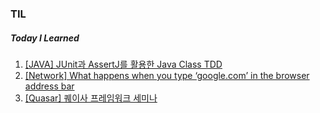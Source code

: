 ### TIL
##### Today I Learned

1. <a href="/JAVA/JUnit&AssertJ">[JAVA] JUnit과 AssertJ를 활용한 Java Class TDD</a>
2. <a href="/CS/DNS/README.md">[Network] What happens when you type ‘google.com’ in the browser address bar</a>
3. <a href="https://devlkhkr.github.io/quasar-seminar/dist/spa">[Quasar] 퀘이사 프레임워크 세미나</a>
